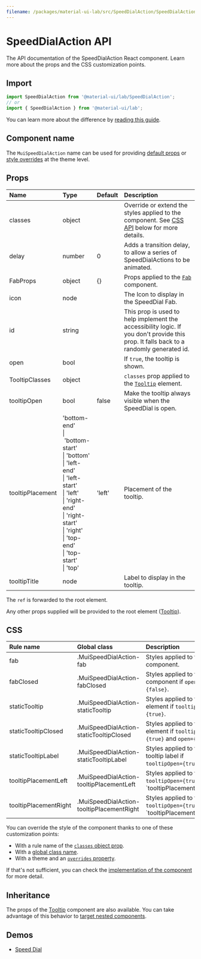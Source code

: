 ```yaml
---
filename: /packages/material-ui-lab/src/SpeedDialAction/SpeedDialAction.js
---
```


<!--- This documentation is automatically generated, do not try to edit it. -->

# SpeedDialAction API

<p class="description">The API documentation of the SpeedDialAction React component. Learn more about the props and the CSS customization points.</p>

## Import

```js
import SpeedDialAction from '@material-ui/lab/SpeedDialAction';
// or
import { SpeedDialAction } from '@material-ui/lab';
```

You can learn more about the difference by [reading this guide](/guides/minimizing-bundle-size/).



## Component name

The `MuiSpeedDialAction` name can be used for providing [default props](/customization/globals/#default-props) or [style overrides](/customization/globals/#css) at the theme level.

## Props

| Name | Type | Default | Description |
|:-----|:-----|:--------|:------------|
| <span class="prop-name">classes</span> | <span class="prop-type">object</span> |  | Override or extend the styles applied to the component. See [CSS API](#css) below for more details. |
| <span class="prop-name">delay</span> | <span class="prop-type">number</span> | <span class="prop-default">0</span> | Adds a transition delay, to allow a series of SpeedDialActions to be animated. |
| <span class="prop-name">FabProps</span> | <span class="prop-type">object</span> | <span class="prop-default">{}</span> | Props applied to the [`Fab`](/api/fab/) component. |
| <span class="prop-name">icon</span> | <span class="prop-type">node</span> |  | The Icon to display in the SpeedDial Fab. |
| <span class="prop-name">id</span> | <span class="prop-type">string</span> |  | This prop is used to help implement the accessibility logic. If you don't provide this prop. It falls back to a randomly generated id. |
| <span class="prop-name">open</span> | <span class="prop-type">bool</span> |  | If `true`, the tooltip is shown. |
| <span class="prop-name">TooltipClasses</span> | <span class="prop-type">object</span> |  | `classes` prop applied to the [`Tooltip`](/api/tooltip/) element. |
| <span class="prop-name">tooltipOpen</span> | <span class="prop-type">bool</span> | <span class="prop-default">false</span> | Make the tooltip always visible when the SpeedDial is open. |
| <span class="prop-name">tooltipPlacement</span> | <span class="prop-type">'bottom-end'<br>&#124;&nbsp;'bottom-start'<br>&#124;&nbsp;'bottom'<br>&#124;&nbsp;'left-end'<br>&#124;&nbsp;'left-start'<br>&#124;&nbsp;'left'<br>&#124;&nbsp;'right-end'<br>&#124;&nbsp;'right-start'<br>&#124;&nbsp;'right'<br>&#124;&nbsp;'top-end'<br>&#124;&nbsp;'top-start'<br>&#124;&nbsp;'top'</span> | <span class="prop-default">'left'</span> | Placement of the tooltip. |
| <span class="prop-name">tooltipTitle</span> | <span class="prop-type">node</span> |  | Label to display in the tooltip. |

The `ref` is forwarded to the root element.

Any other props supplied will be provided to the root element ([Tooltip](/api/tooltip/)).

## CSS

| Rule name | Global class | Description |
|:-----|:-------------|:------------|
| <span class="prop-name">fab</span> | <span class="prop-name">.MuiSpeedDialAction-fab</span> | Styles applied to the Fab component.
| <span class="prop-name">fabClosed</span> | <span class="prop-name">.MuiSpeedDialAction-fabClosed</span> | Styles applied to the Fab component if `open={false}`.
| <span class="prop-name">staticTooltip</span> | <span class="prop-name">.MuiSpeedDialAction-staticTooltip</span> | Styles applied to the root element if `tooltipOpen={true}`.
| <span class="prop-name">staticTooltipClosed</span> | <span class="prop-name">.MuiSpeedDialAction-staticTooltipClosed</span> | Styles applied to the root element if `tooltipOpen={true}` and `open={false}`.
| <span class="prop-name">staticTooltipLabel</span> | <span class="prop-name">.MuiSpeedDialAction-staticTooltipLabel</span> | Styles applied to the static tooltip label if `tooltipOpen={true}`.
| <span class="prop-name">tooltipPlacementLeft</span> | <span class="prop-name">.MuiSpeedDialAction-tooltipPlacementLeft</span> | Styles applied to the root if `tooltipOpen={true}` and `tooltipPlacement="left"``
| <span class="prop-name">tooltipPlacementRight</span> | <span class="prop-name">.MuiSpeedDialAction-tooltipPlacementRight</span> | Styles applied to the root if `tooltipOpen={true}` and `tooltipPlacement="right"``

You can override the style of the component thanks to one of these customization points:

- With a rule name of the [`classes` object prop](/customization/components/#overriding-styles-with-classes).
- With a [global class name](/customization/components/#overriding-styles-with-global-class-names).
- With a theme and an [`overrides` property](/customization/globals/#css).

If that's not sufficient, you can check the [implementation of the component](https://github.com/mui-org/material-ui/blob/master/packages/material-ui-lab/src/SpeedDialAction/SpeedDialAction.js) for more detail.

## Inheritance

The props of the [Tooltip](/api/tooltip/) component are also available.
You can take advantage of this behavior to [target nested components](/guides/api/#spread).

## Demos

- [Speed Dial](/components/speed-dial/)


